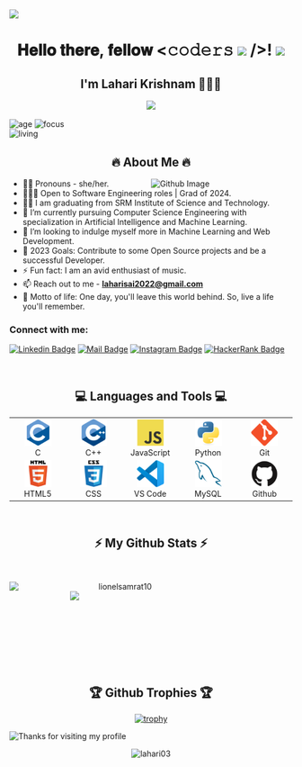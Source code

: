 <img align="center" src="https://mir-s3-cdn-cf.behance.net/project_modules/fs/79731568097599.5b50bca477735.jpg" />
<!-- <img align="center" src="https://github.com/mayankchaudhary26/Cool-Readme-ideas/blob/master/data/lofi.gif" />
<br/> -->
<!-- [![SVG Banners](https://svg-banners.vercel.app/api?type=glitch&text1=Lahari-Krishnam&width=1000&height=200)](https://github.com/Akshay090/svg-banners)
![](https://raw.githubusercontent.com/lionelsamrat10/lionelsamrat10/main/header_.png) -->
<h1 align="center">𝐇𝐞𝐥𝐥𝐨 𝐭𝐡𝐞𝐫𝐞, 𝐟𝐞𝐥𝐥𝐨𝐰 <𝚌𝚘𝚍𝚎𝚛𝚜 <img src="https://github.com/TheDudeThatCode/TheDudeThatCode/blob/master/Assets/Earth.gif" width="30px"> />! <img src="https://raw.githubusercontent.com/MartinHeinz/MartinHeinz/master/wave.gif" width="30px"></h1>
<h2 align="center">I'm Lahari Krishnam 👩🏻‍💻</h2>
<!-- <h3 align="center">CS Undergrad👩🏻‍💻 </h3> -->
<p align="center">
  <a href="https://github.com/DenverCoder1/readme-typing-svg"><img src="https://readme-typing-svg.herokuapp.com?lines=CS+Undergrad;Web+Developer;ML+Enthusiast;Melomaniac&center=true&width=500&height=50"></a>
<br />

![age](https://img.shields.io/badge/age-20-blue)
![focus](https://img.shields.io/badge/focus-SoftwareDevelopment-brightgreen)   
![living](https://img.shields.io/badge/living-India-3c9)
   
<h2 align="center">🔥 About Me 🔥</h2>

<img width="50%" align="right" alt="Github Image" src="https://mir-s3-cdn-cf.behance.net/project_modules/disp/601014116770475.6068beff4640a.gif" />

- 👩🏻 Pronouns - she/her.
- 🧑🏻‍💻 Open to Software Engineering roles | Grad of 2024. 
- ✌🏻 I am graduating from SRM Institute of Science and Technology.
- 🌱 I’m currently pursuing Computer Science Engineering with specialization in Artificial Intelligence and Machine Learning.
- 👯 I’m looking to indulge myself more in Machine Learning and Web Development.
- 🥅 2023 Goals: Contribute to some Open Source projects and be a successful Developer.
- ⚡ Fun fact: I am an avid enthusiast of music. 
- 📫 Reach out to me - **laharisai2022@gmail.com**
- 🥅 Motto of life: One day, you'll leave this world behind. So, live a life you'll remember.



### Connect with me:
[![Linkedin Badge](https://img.shields.io/badge/-lahari03-0e76a8?style=flat&labelColor=0e76a8&logo=linkedin&logoColor=white)](https://www.linkedin.com/in/lahari03)
[![Mail Badge](https://img.shields.io/badge/-laharisai2022-c0392b?style=flat&labelColor=c0392b&logo=gmail&logoColor=white)](mailto:laharisai2022@gmail.com)
[![Instagram Badge](https://img.shields.io/badge/lahari_k03-E4405F?style=flat&logo=instagram&logoColor=white)](https://instagram.com/lahari_k03)
[![HackerRank Badge](https://img.shields.io/badge/-lahari_k03-2EC866?style=flat&logo=HackerRank&logoColor=white)](https://www.hackerrank.com/lahari_k03)

<br />

<h2 align="center">💻 Languages and Tools 💻</h2>

  <table align="center">
  <tr>
    <td align="center" width="96">
      <a href="https://en.wikipedia.org/wiki/C_(programming_language)">
        <img src="https://raw.githubusercontent.com/devicons/devicon/master/icons/c/c-original.svg" width="48" height="48" alt="c" />
      </a>
      <br>C
    </td>
    <td align="center" width="96">
      <a href="https://en.wikipedia.org/wiki/C%2B%2B">
        <img src="https://raw.githubusercontent.com/devicons/devicon/master/icons/cplusplus/cplusplus-original.svg" width="48" height="48" alt="C++" />
      </a>
      <br>C++
    </td>
    <td align="center" width="96">
      <a href="https://www.javascript.com/">
        <img src="https://raw.githubusercontent.com/devicons/devicon/master/icons/javascript/javascript-original.svg" width="48" height="48" alt="JavaScript" />
      </a>
      <br>JavaScript
    </td>
    <td align="center" width="96">
      <a href="https://www.python.org/">
        <img src="https://raw.githubusercontent.com/devicons/devicon/master/icons/python/python-original.svg" width="48" height="48" alt="Python" />
      </a>
      <br>Python
    </td>
    <td align="center" width="96">
      <a href="https://git-scm.com/" >
        <img src="https://raw.githubusercontent.com/devicons/devicon/master/icons/git/git-original.svg" width="48" height="48" alt="git" />
      </a>
      <br>Git
    </td>
  </tr>
  <tr>
    <td align="center" width="96"> 
      <a href="https://developer.mozilla.org/en-US/docs/Glossary/HTML5" >
        <img src="https://raw.githubusercontent.com/devicons/devicon/master/icons/html5/html5-original-wordmark.svg" width="48" height="48" alt="html" />
      </a>
      <br>HTML5
    </td>
    <td align="center"  width="96">
      <a href="https://developer.mozilla.org/en-US/docs/Web/CSS">
        <img src="https://raw.githubusercontent.com/devicons/devicon/master/icons/css3/css3-original-wordmark.svg" width="48" height="48" alt="css" />
      </a>
      <br>CSS
    </td>
    <td align="center"  width="96">
      <a href="https://code.visualstudio.com/">
        <img src="https://github.com/devicons/devicon/blob/master/icons/vscode/vscode-original.svg" width="48" height="48" alt="VS Code" />
      </a>
      <br>VS Code
    </td>
    <td align="center"  width="96">
      <a href="https://www.mysql.com/">
        <img src="https://github.com/devicons/devicon/blob/master/icons/mysql/mysql-original.svg" width="48" height="48" alt="MySQL" />
      </a>
      <br>MySQL
    </td>
    <td align="center"  width="96">
      <a href="https://github.com/">
        <img src="https://github.com/devicons/devicon/blob/master/icons/github/github-original.svg" width="48" height="48" alt="Github" />
      </a>
      <br>Github
    </td>
  </tr>
</table> 

<br />

<h2 align="center">⚡ My Github Stats ⚡</h2>
<br>
<p align=center>
  <div align=center>
      <img align="left" width=396 src="https://github-readme-streak-stats.herokuapp.com/?user=Lahari03&theme=react&border=61dafb&hide_border=true" alt="lionelsamrat10" />
      <img align="right" width=396 src="https://github-readme-stats.vercel.app/api?username=Lahari03&show_icons=true&theme=react&border_color=61dafb&hide_border=true" />
  </div>
  <br><br><br><br><br><br><br><br><br>
</p>

<h2 align="center">🏆 Github Trophies 🏆</h2>
<p align="center"> <a href="https://github.com/ryo-ma/github-profile-trophy"><img src="https://github-profile-trophy.vercel.app/?username=Lahari03&theme=monokai" alt="trophy" /></a> </p>

<img height="120" alt="Thanks for visiting my profile" width="100%" src="https://github.com/dibyendu415/dibyendu415/blob/master/marquee.svg" />
<p align="center"> <img src="https://komarev.com/ghpvc/?username=lahari03&label=Profile%20views&color=0e75b6&style=for-the-badge" alt="lahari03" /> </p>
